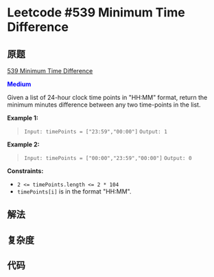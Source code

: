 # Leetcode #539 Minimum Time Difference

## 原题

[539 Minimum Time Difference](https://leetcode.com/problems/minimum-time-difference/)

**<span style="color:blue">Medium</span>**

Given a list of 24-hour clock time points in "HH:MM" format, return the minimum minutes difference between any two time-points in the list.

**Example 1:**

> `Input: timePoints = ["23:59","00:00"]`
`Output: 1`

**Example 2:**

> `Input: timePoints = ["00:00","23:59","00:00"]`
`Output: 0`
 
**Constraints:**

* `2 <= timePoints.length <= 2 * 104`
* `timePoints[i]` is in the format "HH:MM".

## 解法

## 复杂度

## 代码

```Java

```